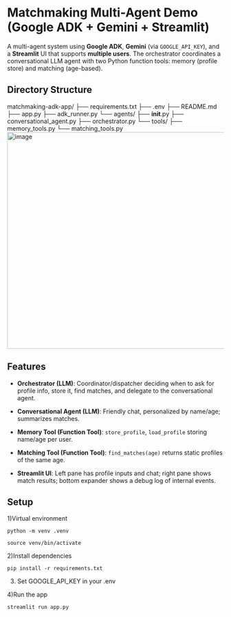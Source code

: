 # Matchmaking Multi-Agent Demo (Google ADK + Gemini + Streamlit)

A  multi-agent system using **Google ADK**, **Gemini** (via `GOOGLE_API_KEY`), and a **Streamlit** UI that supports **multiple users**. The orchestrator coordinates a conversational LLM agent with two Python function tools: memory (profile store) and matching (age-based).

## Directory Structure

matchmaking-adk-app/
├── requirements.txt
├── .env
├── README.md
├── app.py
├── adk_runner.py
└── agents/
    ├── __init__.py
    ├── conversational_agent.py
    ├── orchestrator.py
    └── tools/
        ├── memory_tools.py
        └── matching_tools.py
<img width="506" height="504" alt="image" src="https://github.com/user-attachments/assets/b685da33-169f-4f1e-9db9-728a4716e6ac" />



## Features
- **Orchestrator (LLM)**: Coordinator/dispatcher deciding when to ask for profile info, store it, find matches, and delegate to the conversational agent.

- **Conversational Agent (LLM)**: Friendly chat, personalized by name/age; summarizes matches.

- **Memory Tool (Function Tool)**: `store_profile`, `load_profile` storing name/age per user.

- **Matching Tool (Function Tool)**: `find_matches(age)` returns static profiles of the same age.

- **Streamlit UI**: Left pane has profile inputs and chat; right pane shows match results; bottom expander shows a debug log of internal events.

## Setup

1)Virtual environment

    python -m venv .venv

    source venv/bin/activate 

2)Install dependencies

    pip install -r requirements.txt

3) Set GOOGLE_API_KEY  in your .env  

4)Run the app

    streamlit run app.py
